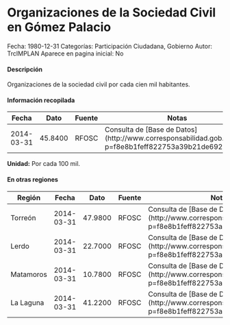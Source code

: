 Organizaciones de la Sociedad Civil en Gómez Palacio
=====

Fecha: 1980-12-31
Categorías: Participación Ciudadana, Gobierno
Autor: TrcIMPLAN
Aparece en pagina inicial: No

#### Descripción

Organizaciones de la sociedad civil por cada cien mil habitantes.

#### Información recopilada

<table class="table table-hover table-bordered matriz">
<thead>
<tr>
<th>Fecha</th>
<th>Dato</th>
<th>Fuente</th>
<th>Notas</th>
</tr>
</thead>
<tbody>
<tr>
<td>2014-03-31</td>
<td class="derecha">45.8400</td>
<td>RFOSC</td>
<td>Consulta de [Base de Datos](http://www.corresponsabilidad.gob.mx/?p=f8e8b1feff822753a39b21de69259fd6&)</td>
</tr>
</tbody>
</table>

<b>Unidad:</b> Por cada 100 mil.




#### En otras regiones

<table class="table table-hover table-bordered matriz">
<thead>
<tr>
<th>Región</th>
<th>Fecha</th>
<th>Dato</th>
<th>Fuente</th>
<th>Notas</th>
</tr>
</thead>
<tbody>
<tr>
<td>Torreón</td>
<td>2014-03-31</td>
<td class="derecha">47.9800</td>
<td>RFOSC</td>
<td>Consulta de [Base de Datos](http://www.corresponsabilidad.gob.mx/?p=f8e8b1feff822753a39b21de69259fd6&)</td>
</tr>
<tr>
<td>Lerdo</td>
<td>2014-03-31</td>
<td class="derecha">22.7000</td>
<td>RFOSC</td>
<td>Consulta de [Base de Datos](http://www.corresponsabilidad.gob.mx/?p=f8e8b1feff822753a39b21de69259fd6&)</td>
</tr>
<tr>
<td>Matamoros</td>
<td>2014-03-31</td>
<td class="derecha">10.7800</td>
<td>RFOSC</td>
<td>Consulta de [Base de Datos](http://www.corresponsabilidad.gob.mx/?p=f8e8b1feff822753a39b21de69259fd6&)</td>
</tr>
<tr>
<td>La Laguna</td>
<td>2014-03-31</td>
<td class="derecha">41.2200</td>
<td>RFOSC</td>
<td>Consulta de [Base de Datos](http://www.corresponsabilidad.gob.mx/?p=f8e8b1feff822753a39b21de69259fd6&)</td>
</tr>
</tbody>
</table>

